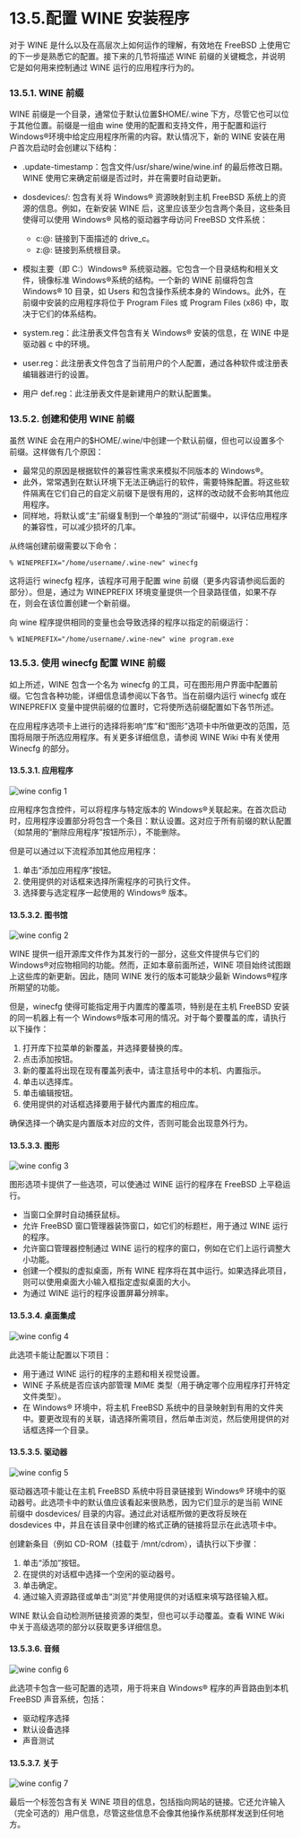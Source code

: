 # 13.5.配置 WINE 安装程序

对于 WINE 是什么以及在高层次上如何运作的理解，有效地在 FreeBSD 上使用它的下一步是熟悉它的配置。接下来的几节将描述 WINE 前缀的关键概念，并说明它是如何用来控制通过 WINE 运行的应用程序行为的。

### 13.5.1. WINE 前缀

WINE 前缀是一个目录，通常位于默认位置$HOME/.wine 下方，尽管它也可以位于其他位置。前缀是一组由 wine 使用的配置和支持文件，用于配置和运行 Windows®环境中给定应用程序所需的内容。默认情况下，新的 WINE 安装在用户首次启动时会创建以下结构：

* .update-timestamp：包含文件/usr/share/wine/wine.inf 的最后修改日期。WINE 使用它来确定前缀是否过时，并在需要时自动更新。
* dosdevices/: 包含有关将 Windows® 资源映射到主机 FreeBSD 系统上的资源的信息。例如，在新安装 WINE 后，这里应该至少包含两个条目，这些条目使得可以使用 Windows® 风格的驱动器字母访问 FreeBSD 文件系统：

  * c:@: 链接到下面描述的 drive_c。
  * z:@: 链接到系统根目录。
* 模拟主要（即 C:）Windows® 系统驱动器。它包含一个目录结构和相关文件，镜像标准 Windows®系统的结构。一个新的 WINE 前缀将包含 Windows® 10 目录，如 Users 和包含操作系统本身的 Windows。此外，在前缀中安装的应用程序将位于 Program Files 或 Program Files (x86) 中，取决于它们的体系结构。
* system.reg：此注册表文件包含有关 Windows® 安装的信息，在 WINE 中是驱动器 c 中的环境。
* user.reg：此注册表文件包含了当前用户的个人配置，通过各种软件或注册表编辑器进行的设置。
* 用户 def.reg：此注册表文件是新建用户的默认配置集。

### 13.5.2. 创建和使用 WINE 前缀

虽然 WINE 会在用户的$HOME/.wine/中创建一个默认前缀，但也可以设置多个前缀。这样做有几个原因：

* 最常见的原因是根据软件的兼容性需求来模拟不同版本的 Windows®。
* 此外，常常遇到在默认环境下无法正确运行的软件，需要特殊配置。将这些软件隔离在它们自己的自定义前缀下是很有用的，这样的改动就不会影响其他应用程序。
* 同样地，将默认或“主”前缀复制到一个单独的“测试”前缀中，以评估应用程序的兼容性，可以减少损坏的几率。

从终端创建前缀需要以下命令：

```
% WINEPREFIX="/home/username/.wine-new" winecfg
```

这将运行 winecfg 程序，该程序可用于配置 wine 前缀（更多内容请参阅后面的部分）。但是，通过为 WINEPREFIX 环境变量提供一个目录路径值，如果不存在，则会在该位置创建一个新前缀。

向 wine 程序提供相同的变量也会导致选择的程序以指定的前缀运行：

```
% WINEPREFIX="/home/username/.wine-new" wine program.exe
```

### 13.5.3. 使用 winecfg 配置 WINE 前缀

如上所述，WINE 包含一个名为 winecfg 的工具，可在图形用户界面中配置前缀。它包含各种功能，详细信息请参阅以下各节。当在前缀内运行 winecfg 或在 WINEPREFIX 变量中提供前缀的位置时，它将使所选前缀配置如下各节所述。

在应用程序选项卡上进行的选择将影响“库”和“图形”选项卡中所做更改的范围，范围将局限于所选应用程序。有关更多详细信息，请参阅 WINE Wiki 中有关使用 Winecfg 的部分。

#### 13.5.3.1. 应用程序

![wine config 1](https://docs.freebsd.org/images/books/handbook/wine/wine-config-1.png)

应用程序包含控件，可以将程序与特定版本的 Windows®关联起来。在首次启动时，应用程序设置部分将包含一个条目：默认设置。这对应于所有前缀的默认配置（如禁用的“删除应用程序”按钮所示），不能删除。

但是可以通过以下流程添加其他应用程序：

1. 单击“添加应用程序”按钮。
2. 使用提供的对话框来选择所需程序的可执行文件。
3. 选择要与选定程序一起使用的 Windows® 版本。

#### 13.5.3.2. 图书馆

![wine config 2](https://docs.freebsd.org/images/books/handbook/wine/wine-config-2.png)

WINE 提供一组开源库文件作为其发行的一部分，这些文件提供与它们的 Windows®对应物相同的功能。然而，正如本章前面所述，WINE 项目始终试图跟上这些库的新更新。因此，随同 WINE 发行的版本可能缺少最新 Windows®程序所期望的功能。

但是，winecfg 使得可能指定用于内置库的覆盖项，特别是在主机 FreeBSD 安装的同一机器上有一个 Windows®版本可用的情况。对于每个要覆盖的库，请执行以下操作：

1. 打开库下拉菜单的新覆盖，并选择要替换的库。
2. 点击添加按钮。
3. 新的覆盖将出现在现有覆盖列表中，请注意括号中的本机、内置指示。
4. 单击以选择库。
5. 单击编辑按钮。
6. 使用提供的对话框选择要用于替代内置库的相应库。

确保选择一个确实是内置版本对应的文件，否则可能会出现意外行为。

#### 13.5.3.3. 图形

![wine config 3](https://docs.freebsd.org/images/books/handbook/wine/wine-config-3.png)

图形选项卡提供了一些选项，可以使通过 WINE 运行的程序在 FreeBSD 上平稳运行。

* 当窗口全屏时自动捕获鼠标。
* 允许 FreeBSD 窗口管理器装饰窗口，如它们的标题栏，用于通过 WINE 运行的程序。
* 允许窗口管理器控制通过 WINE 运行的程序的窗口，例如在它们上运行调整大小功能。
* 创建一个模拟的虚拟桌面，所有 WINE 程序将在其中运行。如果选择此项目，则可以使用桌面大小输入框指定虚拟桌面的大小。
* 为通过 WINE 运行的程序设置屏幕分辨率。

#### 13.5.3.4. 桌面集成

![wine config 4](https://docs.freebsd.org/images/books/handbook/wine/wine-config-4.png)

此选项卡能让配置以下项目：

* 用于通过 WINE 运行的程序的主题和相关视觉设置。
* WINE 子系统是否应该内部管理 MIME 类型（用于确定哪个应用程序打开特定文件类型）。
* 在 Windows® 环境中，将主机 FreeBSD 系统中的目录映射到有用的文件夹中。要更改现有的关联，请选择所需项目，然后单击浏览，然后使用提供的对话框选择一个目录。

#### 13.5.3.5. 驱动器

![wine config 5](https://docs.freebsd.org/images/books/handbook/wine/wine-config-5.png)

驱动器选项卡能让在主机 FreeBSD 系统中将目录链接到 Windows® 环境中的驱动器号。此选项卡中的默认值应该看起来很熟悉，因为它们显示的是当前 WINE 前缀中 dosdevices/ 目录的内容。通过此对话框所做的更改将反映在 dosdevices 中，并且在该目录中创建的格式正确的链接将显示在此选项卡中。

创建新条目（例如 CD-ROM（挂载于 /mnt/cdrom），请执行以下步骤：

1. 单击“添加”按钮。
2. 在提供的对话框中选择一个空闲的驱动器号。
3. 单击确定。
4. 通过输入资源路径或单击“浏览”并使用提供的对话框来填写路径输入框。

WINE 默认会自动检测所链接资源的类型，但也可以手动覆盖。查看 WINE Wiki 中关于高级选项的部分以获取更多详细信息。

#### 13.5.3.6. 音频

![wine config 6](https://docs.freebsd.org/images/books/handbook/wine/wine-config-6.png)

此选项卡包含一些可配置的选项，用于将来自 Windows® 程序的声音路由到本机 FreeBSD 声音系统，包括：

* 驱动程序选择
* 默认设备选择
* 声音测试

#### 13.5.3.7. 关于

![wine config 7](https://docs.freebsd.org/images/books/handbook/wine/wine-config-7.png)

最后一个标签包含有关 WINE 项目的信息，包括指向网站的链接。它还允许输入（完全可选的）用户信息，尽管这些信息不会像其他操作系统那样发送到任何地方。
